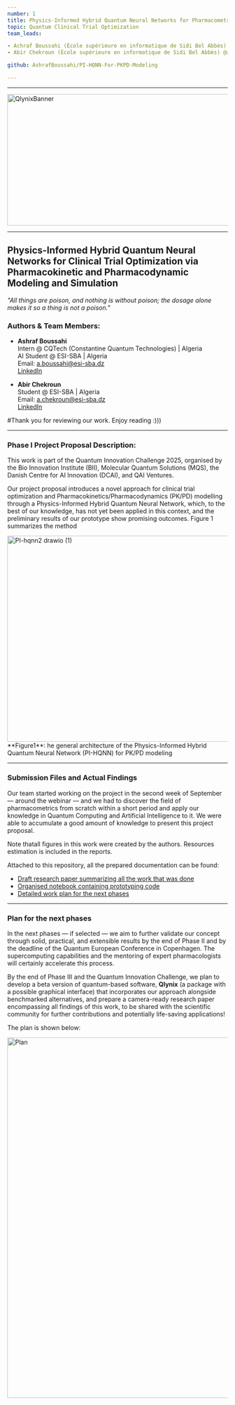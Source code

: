 ```yaml
---
number: 1 
title: Physics-Informed Hybrid Quantum Neural Networks for Pharmacometrics Modeling
topic: Quantum Clinical Trial Optimization
team_leads:

- Achraf Boussahi (École supérieure en informatique de Sidi Bel Abbès) @AshrafBoussahi
- Abir Chekroun (École supérieure en informatique de Sidi Bel Abbès) @abir-tech

github: AshrafBoussahi/PI-HQNN-For-PKPD-Modeling

---
```


---

<img width="1600" height="300" alt="QlynixBanner" src="https://github.com/user-attachments/assets/b1d5d8ed-3509-4aab-a8ee-8a08208ffa4a" />

---

## Physics-Informed Hybrid Quantum Neural Networks for Clinical Trial Optimization via Pharmacokinetic and Pharmacodynamic Modeling and Simulation

*"All things are poison, and nothing is without poison; the dosage alone makes it so a thing is not a poison."*



### Authors & Team Members:

- **Ashraf Boussahi**  
  Intern @ CQTech (Constantine Quantum Technologies) | Algeria  
  AI Student @ ESI-SBA | Algeria  
  Email: [a.boussahi@esi-sba.dz](mailto:a.boussahi@esi-sba.dz)  
  [LinkedIn](https://www.linkedin.com/in/ashraf-boussahi-53a4731ab/)

- **Abir Chekroun**  
  Student @ ESI-SBA | Algeria  
  Email: [a.chekroun@esi-sba.dz](mailto:a.chekroun@esi-sba.dz)  
  [LinkedIn](https://www.linkedin.com/in/abir-chekroun-a066b52a8/)
  
#Thank you for reviewing our work. Enjoy reading :)))

---

### Phase I Project Proposal Description:

This work is part of the Quantum Innovation Challenge 2025, organised by the Bio Innovation Institute (BII), Molecular Quantum Solutions (MQS), the Danish Centre for AI Innovation (DCAI), and QAI Ventures.

Our project proposal introduces a novel approach for clinical trial optimization and Pharmacokinetics/Pharmacodynamics (PK/PD) modelling through a Physics-Informed Hybrid Quantum Neural Network, which, to the best of our knowledge, has not yet been applied in this context, and the preliminary results of our prototype show promising outcomes. Figure 1 summarizes the method

<img width="791" height="470" alt="PI-hqnn2 drawio (1)" src="https://github.com/user-attachments/assets/d5dcd0c7-bdd1-43e8-b5c2-cab86ee8060a" />
**Figure1**: he general architecture of the Physics-Informed Hybrid Quantum Neural Network (PI-HQNN) for PK/PD modeling

---

### Submission Files and Actual Findings

Our team started working on the project in the second week of September — around the webinar — and we had to discover the field of pharmacometrics from scratch within a short period and apply our knowledge in Quantum Computing and Artificial Intelligence to it. We were able to accumulate a good amount of knowledge to present this project proposal.

Note thatall figures in this work were created by the authors. Resources estimation is included in the reports.

Attached to this repository, all the prepared documentation can be found:

- [Draft research paper summarizing all the work that was done](projects/Qlynix/PI_HQNN_For_PKPD_Modeling.pdf)
- [Organised notebook containing prototyping code](projects/Qlynix/Qlynix_Submission_Notebook.ipynb)  
- [Detailed work plan for the next phases](projects/Qlynix/Qlynix_Project_Plan.pdf)

---

### Plan for the next phases

In the next phases — if selected — we aim to further validate our concept through solid, practical, and extensible results by the end of Phase II and by the deadline of the Quantum European Conference in Copenhagen. The supercomputing capabilities and the mentoring of expert pharmacologists will certainly accelerate this process.

By the end of Phase III and the Quantum Innovation Challenge, we plan to develop a beta version of quantum-based software, **Qlynix** (a package with a possible graphical interface) that incorporates our approach alongside benchmarked alternatives, and prepare a camera-ready research paper encompassing all findings of this work, to be shared with the scientific community for further contributions and potentially life-saving applications!

The plan is shown below:

<img width="1111" height="823" alt="Plan" src="https://github.com/user-attachments/assets/5cb2cbb4-4adf-4873-907d-f5514a86f9e1" />












